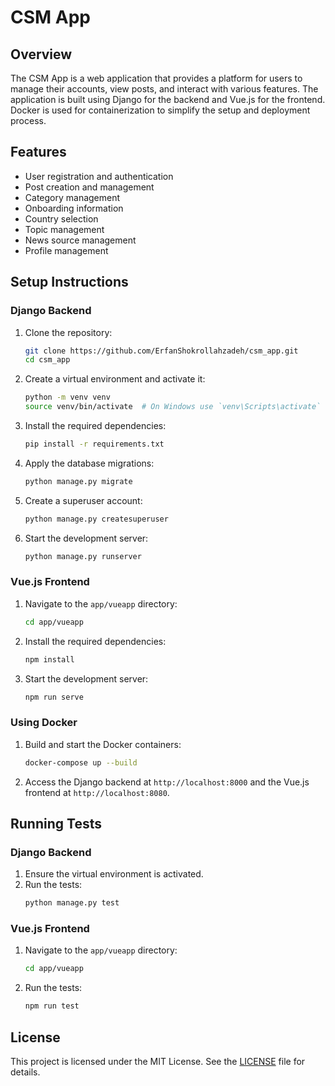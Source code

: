 # CSM App

## Overview

The CSM App is a web application that provides a platform for users to manage their accounts, view posts, and interact with various features. The application is built using Django for the backend and Vue.js for the frontend. Docker is used for containerization to simplify the setup and deployment process.

## Features

- User registration and authentication
- Post creation and management
- Category management
- Onboarding information
- Country selection
- Topic management
- News source management
- Profile management

## Setup Instructions

### Django Backend

1. Clone the repository:
   ```bash
   git clone https://github.com/ErfanShokrollahzadeh/csm_app.git
   cd csm_app
   ```

2. Create a virtual environment and activate it:
   ```bash
   python -m venv venv
   source venv/bin/activate  # On Windows use `venv\Scripts\activate`
   ```

3. Install the required dependencies:
   ```bash
   pip install -r requirements.txt
   ```

4. Apply the database migrations:
   ```bash
   python manage.py migrate
   ```

5. Create a superuser account:
   ```bash
   python manage.py createsuperuser
   ```

6. Start the development server:
   ```bash
   python manage.py runserver
   ```

### Vue.js Frontend

1. Navigate to the `app/vueapp` directory:
   ```bash
   cd app/vueapp
   ```

2. Install the required dependencies:
   ```bash
   npm install
   ```

3. Start the development server:
   ```bash
   npm run serve
   ```

### Using Docker

1. Build and start the Docker containers:
   ```bash
   docker-compose up --build
   ```

2. Access the Django backend at `http://localhost:8000` and the Vue.js frontend at `http://localhost:8080`.

## Running Tests

### Django Backend

1. Ensure the virtual environment is activated.
2. Run the tests:
   ```bash
   python manage.py test
   ```

### Vue.js Frontend

1. Navigate to the `app/vueapp` directory:
   ```bash
   cd app/vueapp
   ```

2. Run the tests:
   ```bash
   npm run test
   ```

## License

This project is licensed under the MIT License. See the [LICENSE](LICENSE) file for details.
